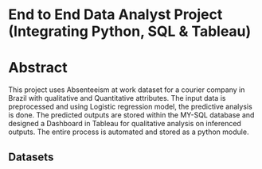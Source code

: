 # End to End Data Analyst Project (Integrating Python, SQL & Tableau)

# Abstract
This project uses Absenteeism at work dataset for a courier company in Brazil with qualitative and Quantitative attributes. The input data is preprocessed and using Logistic regression model, the predictive analysis is done. The predicted outputs are stored within the MY-SQL database and designed a Dashboard in Tableau for qualitative analysis on inferenced outputs. The entire process is automated and stored as a python module.




## Datasets
